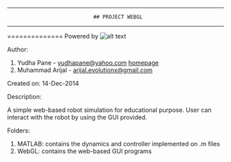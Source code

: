 ************************************
								## PROJECT WEBGL 
************************************

==============
Powered by ![alt text](http://upload.wikimedia.org/wikipedia/commons/3/39/WebGL_logo.png "WebGL logo")

Author: 

1. Yudha Pane - yudhapane@yahoo.com [homepage](https://sites.google.com/site/yppane/)
2. Muhammad Arijal - arijal.evolutionx@gmail.com

Created on: 14-Dec-2014

Description:

A simple web-based robot simulation for educational purpose.
User can interact with the robot by using the GUI provided.

Folders:

1. MATLAB: contains the dynamics and controller implemented on .m files
2. WebGL: contains the web-based GUI programs 

